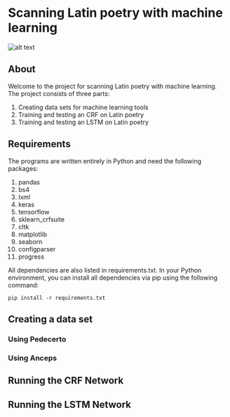 # Scanning Latin poetry with machine learning
![alt text](https://github.com/Ycreak/Latin_scansion_with_neural_networks/banner.jpeg "Ancient Tetris professional")

## About
Welcome to the project for scanning Latin poetry with machine learning. The project consists of three parts: 

1. Creating data sets for machine learning tools
2. Training and testing an CRF on Latin poetry
3. Training and testing an LSTM on Latin poetry

## Requirements
The programs are written entirely in Python and need the following packages:

1. pandas
2. bs4
3. lxml
4. keras
5. tensorflow
6. sklearn_crfsuite
7. cltk
8. matplotlib
9. seaborn
10. configparser
11. progress

All dependencies are also listed in requirements.txt. In your Python environment, you can install all dependencies via pip using the following command:

```console 
pip install -r requirements.txt
```

## Creating a data set

### Using Pedecerto

### Using Anceps

## Running the CRF Network

## Running the LSTM Network

